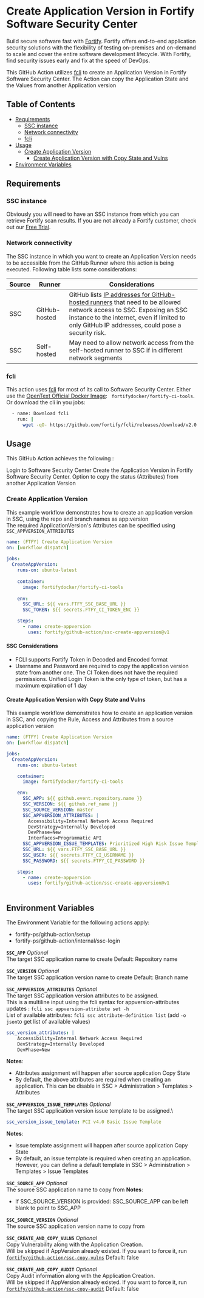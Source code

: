 # Create Application Version in Fortify Software Security Center

Build secure software fast with [Fortify](https://www.microfocus.com/en-us/solutions/application-security). Fortify offers end-to-end application security solutions with the flexibility of testing on-premises and on-demand to scale and cover the entire software development lifecycle.  With Fortify, find security issues early and fix at the speed of DevOps.

This GitHub Action utilizes [fcli](https://github.com/fortify/fcli) to create an Application Version in Fortify Software Security Center.
The Action can copy the Application State and the Values from another Application version

## Table of Contents

* [Requirements](#requirements)
    * [SSC instance](#ssc-instance)
    * [Network connectivity](#network-connectivity)
    * [fcli](#fcli)
* [Usage](#usage)
    * [Create Application Version](#create-application-version)
        * [Create Application Version with Copy State and Vulns](#create-application-version-with-copy-state-and-vulns)
* [Environment Variables](#environment-variables)

## Requirements

### SSC instance
Obviously you will need to have an SSC instance from which you can retrieve Fortify scan results. If you are not already a Fortify customer, check out our [Free Trial](https://www.microfocus.com/en-us/products/application-security-testing/free-trial).

### Network connectivity
The SSC instance in which you want to create an Application Version needs to be accessible from the GitHub Runner where this action is being executed. Following table lists some considerations:

| Source | Runner        | Considerations |
| ------ | ------------- | -------------- |
| SSC    | GitHub-hosted | GitHub lists [IP addresses for GitHub-hosted runners](https://docs.github.com/en/actions/using-github-hosted-runners/about-github-hosted-runners#ip-addresses) that need to be allowed network access to SSC. Exposing an SSC instance to the internet, even if limited to only GitHub IP addresses, could pose a security risk. |
| SSC    | Self-hosted   | May need to allow network access from the self-hosted runner to SSC if in different network segments |

### fcli

This action uses [fcli](https://github.com/fortify/fcli) for most of its call to Software Security Center. Either use the [OpenText Official Docker Image](https://hub.docker.com/r/fortifydocker/fortify-ci-tools): `
fortifydocker/fortify-ci-tools`. Or download the cli in you jobs:

```bash
  - name: Download fcli
    run: |
      wget -qO- https://github.com/fortify/fcli/releases/download/v2.0.0/fcli-linux.tgz | tar zxf -  
```

## Usage

This GitHub Action achieves the following :

Login to Software Security Center
Create the Application Version in Fortify Software Security Center. Option to copy the status (Attributes) from another Application Version

### Create Application Version

This example workflow demonstrates how to create an application version in SSC, using the repo and branch names as app:version \
The required ApplicationVersion's Attributes can be specified using `SSC_APPVERSION_ATTRIBUTES`

```yaml
name: (FTFY) Create Application Version
on: [workflow dispatch]
      
jobs:                                                  
  CreateAppVersion:
    runs-on: ubuntu-latest
    
    container:
      image: fortifydocker/fortify-ci-tools
    
    env:
      SSC_URL: ${{ vars.FTFY_SSC_BASE_URL }}
      SSC_TOKEN: ${{ secrets.FTFY_CI_TOKEN_ENC }}

    steps:
      - name: create-appversion
        uses: fortify/github-action/ssc-create-appversion@v1
```

#### SSC Considerations

* FCLI supports Fortify Token in Decoded and Encoded format
* Username and Password are required to copy the application version state from another one. The CI Token does not have the required permissions. Unified Login Token is the only type of token, but has a maximum expiration of 1 day

#### Create Application Version with Copy State and Vulns

This example workflow demonstrates how to create an application version in SSC, and copying the Rule, Access and Attributes from a source application version

```yaml
name: (FTFY) Create Application Version
on: [workflow dispatch]

jobs:
  CreateAppVersion:
    runs-on: ubuntu-latest

    container:
      image: fortifydocker/fortify-ci-tools

    env:
      SSC_APP: ${{ github.event.repository.name }}
      SSC_VERSION: ${{ github.ref_name }}
      SSC_SOURCE_VERSION: master
      SSC_APPVERSION_ATTRIBUTES: |
        Accessibility=Internal Network Access Required
        DevStrategy=Internally Developed
        DevPhase=New
        Interfaces=Programmatic API
      SSC_APPVERSION_ISSUE_TEMPLATES: Prioritized High Risk Issue Template
      SSC_URL: ${{ vars.FTFY_SSC_BASE_URL }}
      SSC_USER: ${{ secrets.FTFY_CI_USERNAME }}
      SSC_PASSWORD: ${{ secrets.FTFY_CI_PASSWORD }}

    steps:
      - name: create-appversion
        uses: fortify/github-action/ssc-create-appversion@v1
          
```

## Environment Variables

The Environment Variable for the following actions apply:
- fortify-ps/github-action/setup
- fortify-ps/github-action/internal/ssc-login

**`SSC_APP`**  *Optional*\
The target SSC application name to create
Default: Repository name

**`SSC_VERSION`**  *Optional*\
The target SSC application version name to create
Default: Branch name

**`SSC_APPVERSION_ATTRIBUTES`**   *Optional*\
The target SSC application version attributes to be assigned. \
This is a multiline input using the fcli syntax for appversion-attributes updates : `fcli ssc appversion-attribute set -h`\
List of available attributes: `fcli ssc attribute-definition list` (add `-o json`to get list of available values)
```yaml
ssc_version_attributes: |
    Accessibility=Internal Network Access Required
    DevStrategy=Internally Developed
    DevPhase=New
```
**Notes**:
* Attributes assignment will happen after source application Copy State
* By default, the above attributes are required when creating an application. This can be disable in SSC > Administration > Templates > Attributes

**`SSC_APPVERSION_ISSUE_TEMPLATES`**  *Optional*\
The target SSC application version issue template to be assigned.\
```yaml
ssc_version_issue_template: PCI v4.0 Basic Issue Template
```
**Notes**:
* Issue template assignment will happen after source application Copy State
* By default, an issue template is required when creating an application. However, you can define a default template in SSC > Administration > Templates > Issue Templates

**`SSC_SOURCE_APP`**   *Optional*\
The source SSC application name to copy from
**Notes**:
* If SSC_SOURCE_VERSION is provided: SSC_SOURCE_APP can be left blank to point to SSC_APP

**`SSC_SOURCE_VERSION`**   *Optional*\
The source SSC application version name to copy from

**`SSC_CREATE_AND_COPY_VULNS`**   *Optional*\
Copy Vulnerability along with the Application Creation. \
Will be skipped if AppVersion already existed. If you want to force it, run [`fortify/github-action/ssc-copy-vulns`](ssc-copy-vulns%2FREADME.md)
Default: false

**`SSC_CREATE_AND_COPY_AUDIT`**   *Optional*\
Copy Audit information along with the Application Creation. \
Will be skipped if AppVersion already existed. If you want to force it, run [`fortify/github-action/ssc-copy-audit`](ssc-copy-audit%2FREADME.md)
Default: false
